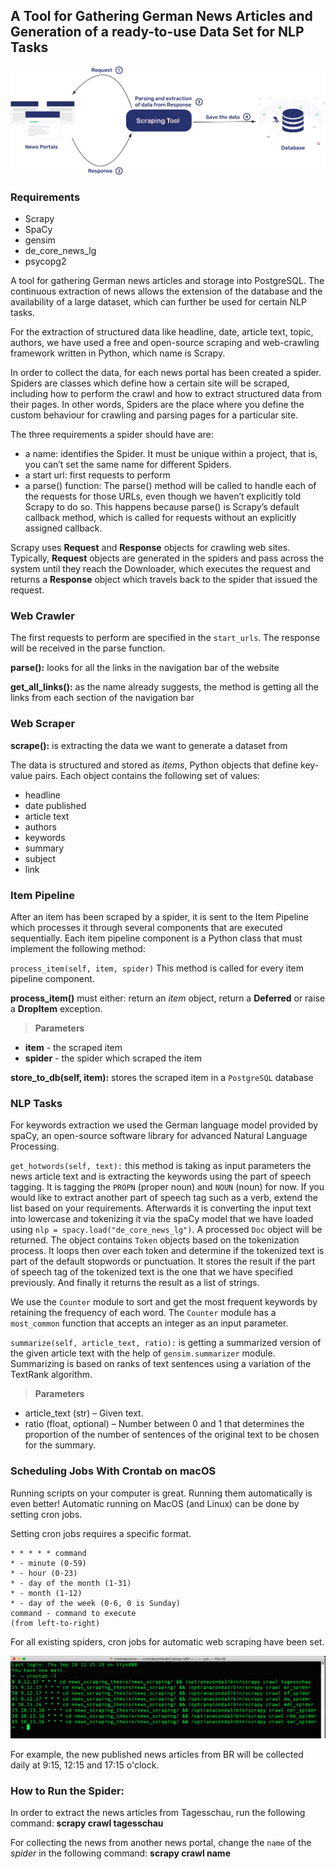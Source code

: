 ## A Tool for Gathering German News Articles and Generation of a ready-to-use Data Set for NLP Tasks

![Scrapy architecture illustration](/news_scraping/news_scraping/source/images/tool_doc_illustration.jpg "Scrapy Architecture Illustration")

### Requirements
- Scrapy
- SpaCy 
- gensim
- de_core_news_lg
- psycopg2

A tool for gathering German news articles and storage into PostgreSQL.
The continuous extraction of news allows the extension of the database and the 
availability of a large dataset, which can further be used for certain NLP tasks. 

For the extraction of structured data like headline, date, article text, topic, 
authors, we have used a free and open-source scraping and web-crawling framework 
written in Python, which name is Scrapy. 

In order to collect the data, for each news portal has been created a spider. 
Spiders are classes which define how a certain site will be scraped, including 
how to perform the crawl and how to extract structured data from their pages. 
In other words, Spiders are the place where you define the custom behaviour for 
crawling and parsing pages for a particular site. 

The three requirements a spider should have are:
- a name: identifies the Spider. It must be unique within a project, that is, you can’t set the same name for different Spiders.
- a start url: first requests to perform
- a parse() function: The parse() method will be called to handle each of the requests
for those URLs, even though we haven’t explicitly told Scrapy to do so. This happens because parse()
is Scrapy’s default callback method, which is called for requests without an explicitly assigned callback.

Scrapy uses **Request** and **Response** objects for crawling web sites. Typically, 
**Request** objects are generated in the spiders and pass across the system until
they reach the Downloader, which executes the request and returns a **Response** object 
which travels back to the spider that issued the request.

### Web Crawler

The first requests to perform are specified in the `start_urls`. The response will
be received in the parse function. 

**parse():** looks for all the links in the navigation bar of the website

**get_all_links():** as the name already suggests, the method is getting all the links from each section of the navigation bar 

### Web Scraper

**scrape():** is extracting the data we want to generate a dataset from

The data is structured and stored as _items_, Python objects that define key-value pairs. Each object contains the following set of values:

- headline 
- date published
- article text 
- authors 
- keywords 
- summary 
- subject
- link 

### Item Pipeline

After an item has been scraped by a spider, it is sent to the Item Pipeline which processes it through several components that are executed sequentially.
Each item pipeline component is a Python class that must implement the following method:

`process_item(self, item, spider)` 
This method is called for every item pipeline component.

**process_item()** must either: return an *item* object, return a **Deferred** or raise a **DropItem** exception.
> **Parameters**
- **item** - the scraped item
- **spider** - the spider which scraped the item

**store_to_db(self, item):** stores the scraped item in a `PostgreSQL` database

### NLP Tasks

For keywords extraction we used the German language model provided by spaCy, an open-source software library for advanced Natural Language Processing. 

`get_hotwords(self, text):` this method is taking as input parameters the news article text and is extracting the keywords using the part of speech tagging. 
It is tagging the `PROPN` (proper noun) and `NOUN` (noun) for now. If you would like to extract another part of speech tag such as a verb, extend the list
based on your requirements. Afterwards it is converting the input text into lowercase and tokenizing it via the spaCy model that we have loaded using `nlp = spacy.load("de_core_news_lg")`. 
A processed `Doc` object will be returned. The object contains `Token` objects based on the tokenization process. It loops then over each token and determine if the tokenized text is part 
of the default stopwords or punctuation. It stores the result if the part of speech tag of the tokenized text is the one that we have specified previously. And finally it returns the result as a list of strings.

We use the `Counter` module to sort and get the most frequent keywords by retaining the frequency of each word. The `Counter` module has a `most_common` function that accepts an integer as 
an input parameter. 

`summarize(self, article_text, ratio):` is getting a summarized version of the given article text with the help of `gensim.summarizer` module. Summarizing is based on ranks of text sentences using a variation of the TextRank algorithm.
> **Parameters**
- article_text (str) – Given text.
- ratio (float, optional) – Number between 0 and 1 that determines the proportion of the number of sentences of the original text to be chosen for the summary.

### Scheduling Jobs With Crontab on macOS

Running scripts on your computer is great. Running them automatically is even better! Automatic running on MacOS (and Linux) can be done by setting cron jobs. 

Setting cron jobs requires a specific format.

```
* * * * * command
* - minute (0-59)
* - hour (0-23)
* - day of the month (1-31)
* - month (1-12)
* - day of the week (0-6, 0 is Sunday)
command - command to execute
(from left-to-right)
```

For all existing spiders, cron jobs for automatic web scraping have been set. 

![Cron Jobs](/news_scraping/news_scraping/source/images/crontab_jobs.png "Cron Jobs")

For example, the new published news articles from BR will be collected daily at 9:15, 12:15 and 17:15 o'clock. 

### How to Run the Spider:

In order to extract the news articles from Tagesschau, run the following command: 
**scrapy crawl tagesschau** 

For collecting the news from another news portal, change the `name` of the *spider* in the following command: **scrapy crawl name**



